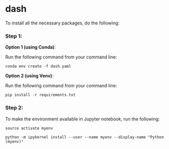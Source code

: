 # dash

To install all the necessary packages, do the following: 

### Step 1: 

**Option 1 (using Conda)**: 

Run the following command from your command line: 

`conda env create -f dash.yaml`

**Option 2 (using Venv)**: 

Run the following command from your command line: 

`pip install -r requirements.txt`


### Step 2: 

To make the environment available in Jupyter notebook, run the following: 

`source activate myenv`

`python -m ipykernel install --user --name myenv --display-name "Python (myenv)"`
